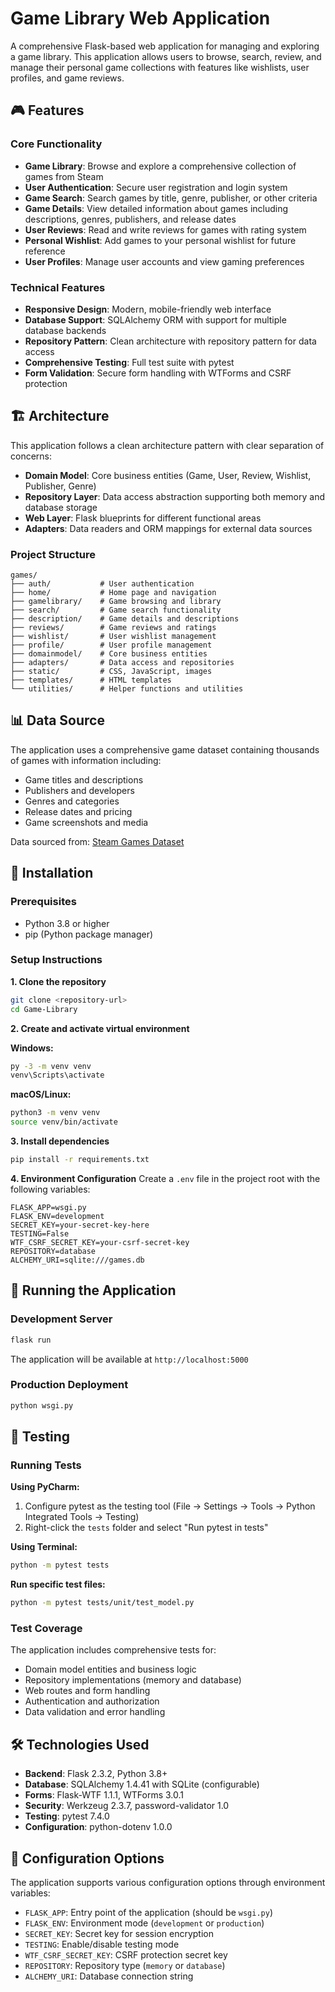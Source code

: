 # Game Library Web Application

A comprehensive Flask-based web application for managing and exploring a game library. This application allows users to browse, search, review, and manage their personal game collections with features like wishlists, user profiles, and game reviews.

## 🎮 Features

### Core Functionality
- **Game Library**: Browse and explore a comprehensive collection of games from Steam
- **User Authentication**: Secure user registration and login system
- **Game Search**: Search games by title, genre, publisher, or other criteria
- **Game Details**: View detailed information about games including descriptions, genres, publishers, and release dates
- **User Reviews**: Read and write reviews for games with rating system
- **Personal Wishlist**: Add games to your personal wishlist for future reference
- **User Profiles**: Manage user accounts and view gaming preferences

### Technical Features
- **Responsive Design**: Modern, mobile-friendly web interface
- **Database Support**: SQLAlchemy ORM with support for multiple database backends
- **Repository Pattern**: Clean architecture with repository pattern for data access
- **Comprehensive Testing**: Full test suite with pytest
- **Form Validation**: Secure form handling with WTForms and CSRF protection

## 🏗️ Architecture

This application follows a clean architecture pattern with clear separation of concerns:

- **Domain Model**: Core business entities (Game, User, Review, Wishlist, Publisher, Genre)
- **Repository Layer**: Data access abstraction supporting both memory and database storage
- **Web Layer**: Flask blueprints for different functional areas
- **Adapters**: Data readers and ORM mappings for external data sources

### Project Structure
```
games/
├── auth/           # User authentication
├── home/           # Home page and navigation
├── gamelibrary/    # Game browsing and library
├── search/         # Game search functionality
├── description/    # Game details and descriptions
├── reviews/        # Game reviews and ratings
├── wishlist/       # User wishlist management
├── profile/        # User profile management
├── domainmodel/    # Core business entities
├── adapters/       # Data access and repositories
├── static/         # CSS, JavaScript, images
├── templates/      # HTML templates
└── utilities/      # Helper functions and utilities
```

## 📊 Data Source

The application uses a comprehensive game dataset containing thousands of games with information including:
- Game titles and descriptions
- Publishers and developers
- Genres and categories
- Release dates and pricing
- Game screenshots and media

Data sourced from: [Steam Games Dataset](https://huggingface.co/datasets/FronkonGames/steam-games-dataset)

## 🚀 Installation

### Prerequisites
- Python 3.8 or higher
- pip (Python package manager)

### Setup Instructions

**1. Clone the repository**
```bash
git clone <repository-url>
cd Game-Library
```

**2. Create and activate virtual environment**

**Windows:**
```bash
py -3 -m venv venv
venv\Scripts\activate
```

**macOS/Linux:**
```bash
python3 -m venv venv
source venv/bin/activate
```

**3. Install dependencies**
```bash
pip install -r requirements.txt
```

**4. Environment Configuration**
Create a `.env` file in the project root with the following variables:
```env
FLASK_APP=wsgi.py
FLASK_ENV=development
SECRET_KEY=your-secret-key-here
TESTING=False
WTF_CSRF_SECRET_KEY=your-csrf-secret-key
REPOSITORY=database
ALCHEMY_URI=sqlite:///games.db
```

## 🎯 Running the Application

### Development Server
```bash
flask run
```

The application will be available at `http://localhost:5000`

### Production Deployment
```bash
python wsgi.py
```

## 🧪 Testing

### Running Tests
**Using PyCharm:**
1. Configure pytest as the testing tool (File → Settings → Tools → Python Integrated Tools → Testing)
2. Right-click the `tests` folder and select "Run pytest in tests"

**Using Terminal:**
```bash
python -m pytest tests
```

**Run specific test files:**
```bash
python -m pytest tests/unit/test_model.py
```

### Test Coverage
The application includes comprehensive tests for:
- Domain model entities and business logic
- Repository implementations (memory and database)
- Web routes and form handling
- Authentication and authorization
- Data validation and error handling

## 🛠️ Technologies Used

- **Backend**: Flask 2.3.2, Python 3.8+
- **Database**: SQLAlchemy 1.4.41 with SQLite (configurable)
- **Forms**: Flask-WTF 1.1.1, WTForms 3.0.1
- **Security**: Werkzeug 2.3.7, password-validator 1.0
- **Testing**: pytest 7.4.0
- **Configuration**: python-dotenv 1.0.0

## 📝 Configuration Options

The application supports various configuration options through environment variables:

- `FLASK_APP`: Entry point of the application (should be `wsgi.py`)
- `FLASK_ENV`: Environment mode (`development` or `production`)
- `SECRET_KEY`: Secret key for session encryption
- `TESTING`: Enable/disable testing mode
- `WTF_CSRF_SECRET_KEY`: CSRF protection secret key
- `REPOSITORY`: Repository type (`memory` or `database`)
- `ALCHEMY_URI`: Database connection string






